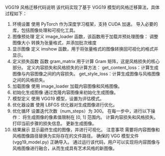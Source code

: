 VGG19 风格迁移代码说明
该代码实现了基于 VGG19 模型的风格迁移算法，具体过程如下：

1. 环境设置
使用 PyTorch 作为深度学习框架，支持 CUDA 加速。
导入必要的库，包括图像处理和可视化工具。
2. 图像预处理
定义 image_loader 函数，该函数用于加载并预处理图像：
调整图像大小
转换为张量格式，并添加批次维度
3. 显示图像
定义 imshow 函数，用于将张量格式的图像转换回可视化的格式并显示。
4. 定义损失函数
函数 gram_matrix 用于计算 Gram 矩阵，这是风格损失的核心部分。
定义内容损失和风格损失的计算方法：
get_content_loss：计算生成图像与内容图像之间的内容损失。
get_style_loss：计算生成图像与风格图像之间的风格损失。
5. 加载图像
使用 image_loader 加载内容图像和风格图像。
6. 初始化生成图像
通过克隆内容图像来初始化生成图像。
7. 模型定义
使用 VGG19 模型，设置为评估模式。
8. 优化器设置
使用 LBFGS 优化器对生成图像进行优化。
9. 优化循环
设置迭代次数（num_steps）为 300。
在每一步中，进行以下操作：
将生成图像的像素值限制在 [0, 1] 范围内。
计算内容损失和风格损失。
打印当前步骤的损失信息。
更新生成图像。
10. 结果展示
显示最终生成的图像，并进行可视化。
注意事项
需要将内容图像和风格图像路径替换为实际存在的文件路径。
确保的 VGG 模型文件 (vgg19_model.py) 正确导入。
通过运行该代码，用户可以实现将内容图像与风格图像进行融合，从而生成具有艺术风格的新图像。